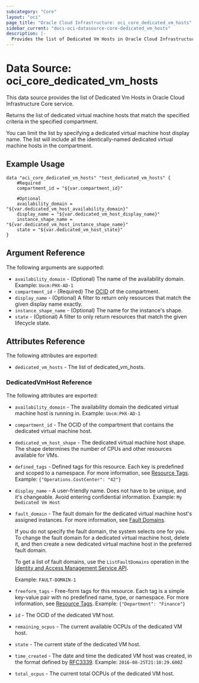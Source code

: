 ```yaml
---
subcategory: "Core"
layout: "oci"
page_title: "Oracle Cloud Infrastructure: oci_core_dedicated_vm_hosts"
sidebar_current: "docs-oci-datasource-core-dedicated_vm_hosts"
description: |-
  Provides the list of Dedicated Vm Hosts in Oracle Cloud Infrastructure Core service
---
```


# Data Source: oci_core_dedicated_vm_hosts
This data source provides the list of Dedicated Vm Hosts in Oracle Cloud Infrastructure Core service.

Returns the list of dedicated virtual machine hosts that match the specified criteria in the specified compartment.

You can limit the list by specifying a dedicated virtual machine host display name. The list will include all the identically-named
dedicated virtual machine hosts in the compartment.


## Example Usage

```hcl
data "oci_core_dedicated_vm_hosts" "test_dedicated_vm_hosts" {
	#Required
	compartment_id = "${var.compartment_id}"

	#Optional
	availability_domain = "${var.dedicated_vm_host_availability_domain}"
	display_name = "${var.dedicated_vm_host_display_name}"
	instance_shape_name = "${var.dedicated_vm_host_instance_shape_name}"
	state = "${var.dedicated_vm_host_state}"
}
```

## Argument Reference

The following arguments are supported:

* `availability_domain` - (Optional) The name of the availability domain.  Example: `Uocm:PHX-AD-1` 
* `compartment_id` - (Required) The [OCID](https://docs.cloud.oracle.com/iaas/Content/General/Concepts/identifiers.htm) of the compartment.
* `display_name` - (Optional) A filter to return only resources that match the given display name exactly. 
* `instance_shape_name` - (Optional) The name for the instance's shape. 
* `state` - (Optional) A filter to only return resources that match the given lifecycle state.


## Attributes Reference

The following attributes are exported:

* `dedicated_vm_hosts` - The list of dedicated_vm_hosts.

### DedicatedVmHost Reference

The following attributes are exported:

* `availability_domain` - The availability domain the dedicated virtual machine host is running in.  Example: `Uocm:PHX-AD-1` 
* `compartment_id` - The OCID of the compartment that contains the dedicated virtual machine host.
* `dedicated_vm_host_shape` - The dedicated virtual machine host shape. The shape determines the number of CPUs and other resources available for VMs. 
* `defined_tags` - Defined tags for this resource. Each key is predefined and scoped to a namespace. For more information, see [Resource Tags](https://docs.cloud.oracle.com/iaas/Content/General/Concepts/resourcetags.htm).  Example: `{"Operations.CostCenter": "42"}` 
* `display_name` - A user-friendly name. Does not have to be unique, and it's changeable. Avoid entering confidential information.  Example: `My Dedicated Vm Host` 
* `fault_domain` - The fault domain for the dedicated virtual machine host's assigned instances. For more information, see [Fault Domains](https://docs.cloud.oracle.com/iaas/Content/General/Concepts/regions.htm#fault).

	If you do not specify the fault domain, the system selects one for you. To change the fault domain for a dedicated virtual machine host, delete it, and then create a new dedicated virtual machine host in the preferred fault domain.

	To get a list of fault domains, use the `ListFaultDomains` operation in the [Identity and Access Management Service API](https://docs.cloud.oracle.com/iaas/api/#/en/identity/20160918/).

	Example: `FAULT-DOMAIN-1` 
* `freeform_tags` - Free-form tags for this resource. Each tag is a simple key-value pair with no predefined name, type, or namespace. For more information, see [Resource Tags](https://docs.cloud.oracle.com/iaas/Content/General/Concepts/resourcetags.htm).  Example: `{"Department": "Finance"}` 
* `id` - The OCID of the dedicated VM host. 
* `remaining_ocpus` - The current available OCPUs of the dedicated VM host. 
* `state` - The current state of the dedicated VM host. 
* `time_created` - The date and time the dedicated VM host was created, in the format defined by [RFC3339](https://tools.ietf.org/html/rfc3339).  Example: `2016-08-25T21:10:29.600Z` 
* `total_ocpus` - The current total OCPUs of the dedicated VM host. 

